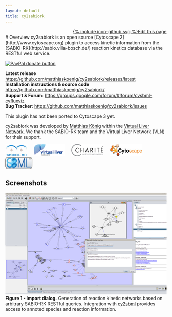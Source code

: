 ```yaml
---
layout: default
title: cy2sabiork
---
```

<div align="right"><a href="{{site.github.repository_url}}/blob/gh-pages/{{page.path}}"><span class="icon icon--github">{% include icon-github.svg %}</span>Edit this page</a></div>
# Overview
cy2sabiork is an open source [Cytoscape 2](http://www.cytoscape.org) plugin to access kinetic information from the
[SABIO-RK](http://sabio.villa-bosch.de/) reaction kinetics database via the RESTful web service.  

<a href="https://www.paypal.com/cgi-bin/webscr?cmd=_s-xclick&amp;hosted_button_id=RYHNRJFBMWD5N" title="Donate to this project using Paypal"><img src="https://img.shields.io/badge/paypal-donate-yellow.svg" alt="PayPal donate button" /></a>

**Latest release**  
https://github.com/matthiaskoenig/cy2sabiork/releases/latest  
**Installation instructions & source code**  
https://github.com/matthiaskoenig/cy2sabiork/  
**Support & Forum**: https://groups.google.com/forum/#!forum/cysbml-cyfluxviz  
**Bug Tracker**: https://github.com/matthiaskoenig/cy2sabiork/issues

This plugin has not been ported to Cytoscape 3 yet.

cy2sabiork was developed by [Matthias König](http://www.charite.de/sysbio/people/koenig/) within the [Virtual Liver Network](http://www.virtual-liver.de). We thank the SABIO-RK team and the Virtual Liver Network (VLN) for their support.

<a href="http://sabio.villa-bosch.de/"><img src="./images/logo-sabiork.png" alt="SABIO-RK Logo" border=0 height=37></img></a>&nbsp;&nbsp;&nbsp;&nbsp;
<a href="http://www.virtual-liver.de"><img src="./images/logo-vln.png" alt="VLN Logo" border=0 height=37></img></a>&nbsp;&nbsp;&nbsp;&nbsp;
<a href="http://www.charite.de"><img src="./images/logo-charite.png" alt="Charite Logo" border=0 height=37></img></a>&nbsp;&nbsp;&nbsp;&nbsp;
<a href="http://www.cytoscape.org"><img src="./images/logo-cytoscape.png" alt="Cytoscape Logo" border=0 height=37></img></a>&nbsp;&nbsp;&nbsp;&nbsp;
<a href="http://www.sbml.org"><img src="./images/logo-sbml.png" alt="SBML Logo" border=0 height=37></img></a>&nbsp;&nbsp;

## Screenshots
<a href="images/CySabioRK-v0.1-screenshot.png"><img src="images/CySabioRK-v0.1-screenshot.png" width="700" alt="CySabioRK screenshot"/></a><br/>
<span class=caption>
**Figure 1 - Import dialog.** Generation of reaction kinetic networks based on arbitrary SABIO-RK RESTful queries. Integration with [cy2sbml](https://github.com/matthiaskoenig/cy2sbml) provides access to annoted species and reaction information.
</span>




